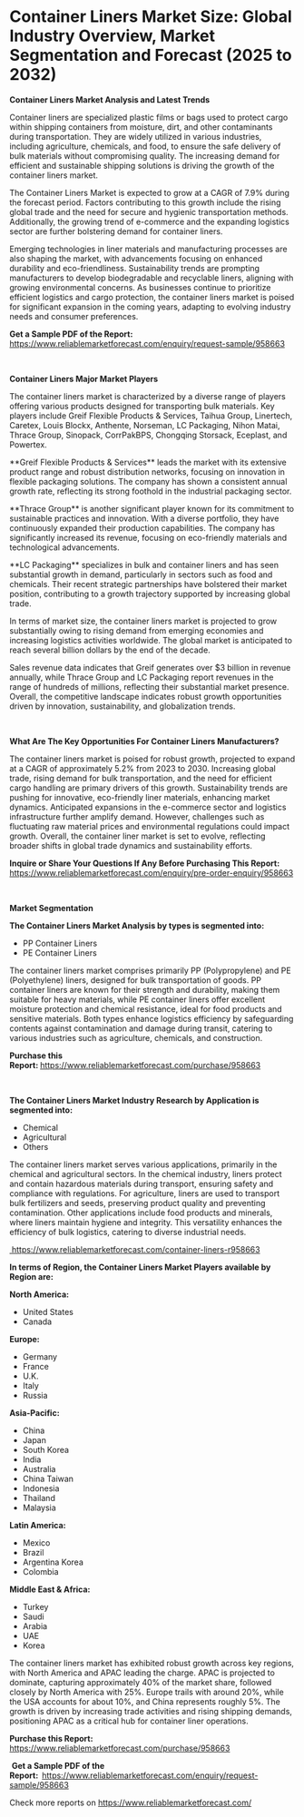 <p><h1>Container Liners Market Size: Global Industry Overview, Market Segmentation and Forecast (2025 to 2032)</h1></p><p><strong>Container Liners Market Analysis and Latest Trends</strong></p>
<p><p>Container liners are specialized plastic films or bags used to protect cargo within shipping containers from moisture, dirt, and other contaminants during transportation. They are widely utilized in various industries, including agriculture, chemicals, and food, to ensure the safe delivery of bulk materials without compromising quality. The increasing demand for efficient and sustainable shipping solutions is driving the growth of the container liners market.</p><p>The Container Liners Market is expected to grow at a CAGR of 7.9% during the forecast period. Factors contributing to this growth include the rising global trade and the need for secure and hygienic transportation methods. Additionally, the growing trend of e-commerce and the expanding logistics sector are further bolstering demand for container liners. </p><p>Emerging technologies in liner materials and manufacturing processes are also shaping the market, with advancements focusing on enhanced durability and eco-friendliness. Sustainability trends are prompting manufacturers to develop biodegradable and recyclable liners, aligning with growing environmental concerns. As businesses continue to prioritize efficient logistics and cargo protection, the container liners market is poised for significant expansion in the coming years, adapting to evolving industry needs and consumer preferences.</p></p>
<p><strong>Get a Sample PDF of the Report:&nbsp;</strong> <a href="https://www.reliablemarketforecast.com/enquiry/request-sample/958663?utm_campaign=2117&utm_medium=2&utm_source=Github&utm_content=ia&utm_term=30012025&utm_id=container-liners">https://www.reliablemarketforecast.com/enquiry/request-sample/958663</a></p>
<p>&nbsp;</p>
<p><strong>Container Liners Major Market Players</strong></p>
<p><p>The container liners market is characterized by a diverse range of players offering various products designed for transporting bulk materials. Key players include Greif Flexible Products & Services, Taihua Group, Linertech, Caretex, Louis Blockx, Anthente, Norseman, LC Packaging, Nihon Matai, Thrace Group, Sinopack, CorrPakBPS, Chongqing Storsack, Eceplast, and Powertex.</p><p>**Greif Flexible Products & Services** leads the market with its extensive product range and robust distribution networks, focusing on innovation in flexible packaging solutions. The company has shown a consistent annual growth rate, reflecting its strong foothold in the industrial packaging sector. </p><p>**Thrace Group** is another significant player known for its commitment to sustainable practices and innovation. With a diverse portfolio, they have continuously expanded their production capabilities. The company has significantly increased its revenue, focusing on eco-friendly materials and technological advancements.</p><p>**LC Packaging** specializes in bulk and container liners and has seen substantial growth in demand, particularly in sectors such as food and chemicals. Their recent strategic partnerships have bolstered their market position, contributing to a growth trajectory supported by increasing global trade.</p><p>In terms of market size, the container liners market is projected to grow substantially owing to rising demand from emerging economies and increasing logistics activities worldwide. The global market is anticipated to reach several billion dollars by the end of the decade.</p><p>Sales revenue data indicates that Greif generates over $3 billion in revenue annually, while Thrace Group and LC Packaging report revenues in the range of hundreds of millions, reflecting their substantial market presence. Overall, the competitive landscape indicates robust growth opportunities driven by innovation, sustainability, and globalization trends.</p></p>
<p>&nbsp;</p>
<p><strong>What Are The Key Opportunities For Container Liners Manufacturers?</strong></p>
<p><p>The container liners market is poised for robust growth, projected to expand at a CAGR of approximately 5.2% from 2023 to 2030. Increasing global trade, rising demand for bulk transportation, and the need for efficient cargo handling are primary drivers of this growth. Sustainability trends are pushing for innovative, eco-friendly liner materials, enhancing market dynamics. Anticipated expansions in the e-commerce sector and logistics infrastructure further amplify demand. However, challenges such as fluctuating raw material prices and environmental regulations could impact growth. Overall, the container liner market is set to evolve, reflecting broader shifts in global trade dynamics and sustainability efforts.</p></p>
<p><strong>Inquire or Share Your Questions If Any Before Purchasing This Report:</strong> <a href="https://www.reliablemarketforecast.com/enquiry/pre-order-enquiry/958663?utm_campaign=2117&utm_medium=2&utm_source=Github&utm_content=ia&utm_term=30012025&utm_id=container-liners">https://www.reliablemarketforecast.com/enquiry/pre-order-enquiry/958663</a></p>
<p>&nbsp;</p>
<p><strong>Market Segmentation</strong></p>
<p><strong>The Container Liners Market Analysis by types is segmented into:</strong></p>
<p><ul><li>PP Container Liners</li><li>PE Container Liners</li></ul></p>
<p><p>The container liners market comprises primarily PP (Polypropylene) and PE (Polyethylene) liners, designed for bulk transportation of goods. PP container liners are known for their strength and durability, making them suitable for heavy materials, while PE container liners offer excellent moisture protection and chemical resistance, ideal for food products and sensitive materials. Both types enhance logistics efficiency by safeguarding contents against contamination and damage during transit, catering to various industries such as agriculture, chemicals, and construction.</p></p>
<p><strong>Purchase this Report:&nbsp;</strong><a href="https://www.reliablemarketforecast.com/purchase/958663?utm_campaign=2117&utm_medium=2&utm_source=Github&utm_content=ia&utm_term=30012025&utm_id=container-liners">https://www.reliablemarketforecast.com/purchase/958663</a></p>
<p>&nbsp;</p>
<p><strong>The Container Liners Market Industry Research by Application is segmented into:</strong></p>
<p><ul><li>Chemical</li><li>Agricultural</li><li>Others</li></ul></p>
<p><p>The container liners market serves various applications, primarily in the chemical and agricultural sectors. In the chemical industry, liners protect and contain hazardous materials during transport, ensuring safety and compliance with regulations. For agriculture, liners are used to transport bulk fertilizers and seeds, preserving product quality and preventing contamination. Other applications include food products and minerals, where liners maintain hygiene and integrity. This versatility enhances the efficiency of bulk logistics, catering to diverse industrial needs.</p></p>
<p><a href="https://www.reliablemarketforecast.com/container-liners-r958663?utm_campaign=2117&utm_medium=2&utm_source=Github&utm_content=ia&utm_term=30012025&utm_id=container-liners">&nbsp;https://www.reliablemarketforecast.com/container-liners-r958663</a></p>
<p><strong>In terms of Region, the Container Liners Market Players available by Region are:</strong></p>
<p>
    <p> <strong> North America: </strong>
        <ul>
            <li>United States</li>
            <li>Canada</li>
        </ul>
        </p> 
    <p> <strong> Europe: </strong>
        <ul>
            <li>Germany</li>
            <li>France</li>
            <li>U.K.</li>
            <li>Italy</li>
            <li>Russia</li>
        </ul>
        </p> 
    <p> <strong> Asia-Pacific: </strong>
        <ul>
            <li>China</li>
            <li>Japan</li>
            <li>South Korea</li>
            <li>India</li>
            <li>Australia</li>
            <li>China Taiwan</li>
            <li>Indonesia</li>
            <li>Thailand</li>
            <li>Malaysia</li>
        </ul>
        </p> 
    <p> <strong> Latin America: </strong>
        <ul>
            <li>Mexico</li>
            <li>Brazil</li>
            <li>Argentina Korea</li>
            <li>Colombia</li>
        </ul>
        </p> 
    <p> <strong> Middle East & Africa: </strong>
        <ul>
            <li>Turkey</li>
            <li>Saudi</li>
            <li>Arabia</li>
            <li>UAE</li>
            <li>Korea</li>
        </ul>
    </p>
    </p>
<p><p>The container liners market has exhibited robust growth across key regions, with North America and APAC leading the charge. APAC is projected to dominate, capturing approximately 40% of the market share, followed closely by North America with 25%. Europe trails with around 20%, while the USA accounts for about 10%, and China represents roughly 5%. The growth is driven by increasing trade activities and rising shipping demands, positioning APAC as a critical hub for container liner operations.</p></p>
<p><strong>Purchase this Report: </strong><a href="https://www.reliablemarketforecast.com/purchase/958663?utm_campaign=2117&utm_medium=2&utm_source=Github&utm_content=ia&utm_term=30012025&utm_id=container-liners">https://www.reliablemarketforecast.com/purchase/958663</a></p>
<p>&nbsp;<strong>Get a Sample PDF of the Report:&nbsp;&nbsp;</strong><a href="https://www.reliablemarketforecast.com/enquiry/request-sample/958663?utm_campaign=2117&utm_medium=2&utm_source=Github&utm_content=ia&utm_term=30012025&utm_id=container-liners">https://www.reliablemarketforecast.com/enquiry/request-sample/958663</a></p>
<p><strong></strong></p>
<p>Check more reports on <a href="https://www.reliablemarketforecast.com/?utm_campaign=2117&utm_medium=2&utm_source=Github&utm_content=ia&utm_term=30012025&utm_id=container-liners">https://www.reliablemarketforecast.com/</a></p>